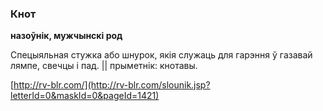 ### Кнот
**назоўнік, мужчынскі род**

Спецыяльная стужка або шнурок, якія служаць для гарэння ў газавай лямпе, свечцы і пад. || прыметнік: кнотавы.

<a rel="author">[http://rv-blr.com/](http://rv-blr.com/slounik.jsp?letterId=0&maskId=0&pageId=1421)</a>

